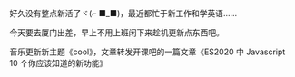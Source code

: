 好久没有整点新活了ヾ(⌐ ■_■)，最近都忙于新工作和学英语……

今天要去厦门出差，早上不用上班闲下来趁机更新点东西吧。

音乐更新新主题《cool》，文章转发开课吧的一篇文章《ES2020 中 Javascript 10 个你应该知道的新功能》
